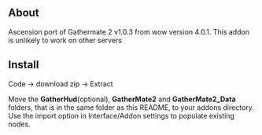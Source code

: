 ## About
Ascension port of Gathermate 2 v1.0.3 from wow version 4.0.1.  This addon is unlikely to work on other servers


## Install
Code -> download zip -> Extract

Move the **GatherHud**(optional), **GatherMate2** and **GatherMate2_Data** folders, that is in the same folder as this README, to your addons directory.  Use the import option in Interface/Addon settings to populate existing nodes.